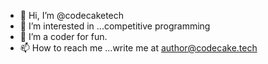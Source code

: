 - 👋 Hi, I’m @codecaketech
- 👀 I’m interested in ...competitive programming
- 🌱 I’m a coder for fun.
- 📫 How to reach me ...write me at author@codecake.tech

<!---
codecaketech/codecaketech is a ✨ special ✨ repository because its `README.md` (this file) appears on your GitHub profile.
You can click the Preview link to take a look at your changes.
--->

